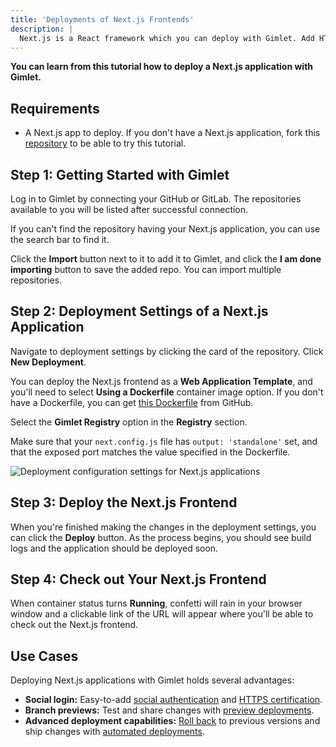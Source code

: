 ```yaml
---
title: 'Deployments of Next.js Frontends'
description: |
  Next.js is a React framework which you can deploy with Gimlet. Add HTTPS certifice and social authentication to it with a few clicks.
---
```


**You can learn from this tutorial how to deploy a Next.js application with Gimlet.**

## Requirements

- A Next.js app to deploy. If you don't have a Next.js application, fork this [repository](https://github.com/gimlet-io/next-js-demo-app) to be able to try this tutorial.

## Step 1: Getting Started with Gimlet

Log in to Gimlet by connecting your GitHub or GitLab. The repositories available to you will be listed after successful connection.

If you can't find the repository having your Next.js application, you can use the search bar to find it.

Click the **Import** button next to it to add it to Gimlet, and click the **I am done importing** button to save the added repo. You can import multiple repositories.

## Step 2: Deployment Settings of a Next.js Application

Navigate to deployment settings by clicking the card of the repository. Click **New Deployment**.

You can deploy the Next.js frontend as a **Web Application Template**, and you'll need to select **Using a Dockerfile** container image option. If you don't have a Dockerfile, you can get [this Dockerfile](https://github.com/gimlet-io/next-test/blob/main/Dockerfile) from GitHub.

Select the **Gimlet Registry** option in the **Registry** section.

Make sure that your `next.config.js` file has `output: 'standalone'` set, and that the exposed port matches the value specified in the Dockerfile.

![Deployment configuration settings for Next.js applications](/docs/screenshots/next-js-deployment/gimlet-io-next-js-deployment-settings.png)

## Step 3: Deploy the Next.js Frontend

When you're finished making the changes in the deployment settings, you can click the **Deploy** button. As the process begins, you should see build logs and the application should be deployed soon.

## Step 4: Check out Your Next.js Frontend

When container status turns **Running**, confetti will rain in your browser window and a clickable link of the URL will appear where you'll be able to check out the Next.js frontend.

## Use Cases

Deploying Next.js applications with Gimlet holds several advantages:

- **Social login:** Easy-to-add [social authentication](/docs/deployment-settings/social-authentication) and [HTTPS certification](/docs/deployment-settings/https).
- **Branch previews:** Test and share changes with [preview deployments](/docs/deployments/preview-deployments).
- **Advanced deployment capabilities:** [Roll back](/docs/deployments/rollbacks) to previous versions and ship changes with [automated deployments](/docs/deployments/automated-deployments).

